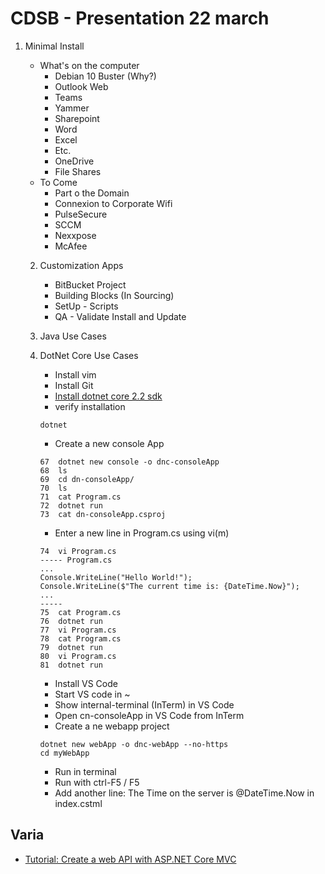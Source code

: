 # CDSB - Presentation 22 march

1.  Minimal Install
    - What's on the computer
        - Debian 10 Buster (Why?)
        - Outlook Web
        - Teams
        - Yammer
        - Sharepoint
        - Word
        - Excel
        - Etc.
        - OneDrive
        - File Shares
    - To Come
        - Part o the Domain
        - Connexion to Corporate Wifi
        - PulseSecure
        - SCCM
        - Nexxpose
        - McAfee

    2. Customization Apps
        - BitBucket Project
        - Building Blocks (In Sourcing)
        - SetUp - Scripts
        - QA - Validate Install and Update

    3. Java Use Cases

    4. DotNet Core Use Cases
        - Install vim
        - Install Git
        - [Install dotnet core 2.2 sdk](..Debian10-buster.md)
        - verify installation
        ```
        dotnet
        ```
        - Create a new console App

        ```
        67  dotnet new console -o dnc-consoleApp
        68  ls
        69  cd dn-consoleApp/
        70  ls
        71  cat Program.cs 
        72  dotnet run
        73  cat dn-consoleApp.csproj  
        ```
        - Enter a new line in Program.cs using vi(m)

        ```
        74  vi Program.cs
        ----- Program.cs
        ...
        Console.WriteLine("Hello World!");
        Console.WriteLine($"The current time is: {DateTime.Now}");
        ...
        -----
        75  cat Program.cs 
        76  dotnet run
        77  vi Program.cs 
        78  cat Program.cs 
        79  dotnet run
        80  vi Program.cs 
        81  dotnet run
        ```
        - Install VS Code
        - Start VS code in ~
        - Show internal-terminal (InTerm) in VS Code
        - Open cn-consoleApp in VS Code from InTerm
        - Create a ne webapp project

        ```
        dotnet new webApp -o dnc-webApp --no-https
        cd myWebApp
        ```
        - Run in terminal
        - Run with ctrl-F5 / F5
        - Add another line: The Time on the server is @DateTime.Now in index.cstml

## Varia
- [Tutorial: Create a web API with ASP.NET Core MVC](https://docs.microsoft.com/en-us/aspnet/core/tutorials/first-web-api?view=aspnetcore-2.2&tabs=visual-studio-code)







    